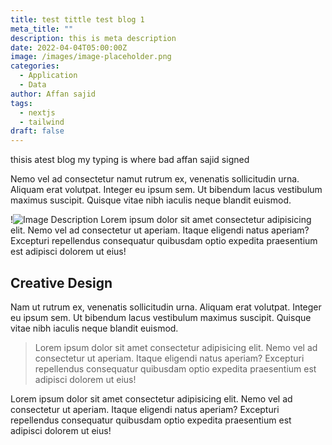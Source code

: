 ```yaml
---
title: test tittle test blog 1
meta_title: ""
description: this is meta description
date: 2022-04-04T05:00:00Z
image: /images/image-placeholder.png
categories:
  - Application
  - Data
author: Affan sajid
tags:
  - nextjs
  - tailwind
draft: false
---
```


  thisis atest blog my typing is where bad
  affan sajid signed

Nemo vel ad consectetur namut rutrum ex, venenatis sollicitudin urna. Aliquam erat volutpat. Integer eu ipsum sem. Ut bibendum lacus vestibulum maximus suscipit. Quisque vitae nibh iaculis neque blandit euismod.

  
!![Image Description](/images/Screenshot%202025-08-26%20at%209.37.49%20PM.png)
Lorem ipsum dolor sit amet consectetur adipisicing elit. Nemo vel ad consectetur ut aperiam. Itaque eligendi natus aperiam? Excepturi repellendus consequatur quibusdam optio expedita praesentium est adipisci dolorem ut eius!

  

## Creative Design

  

Nam ut rutrum ex, venenatis sollicitudin urna. Aliquam erat volutpat. Integer eu ipsum sem. Ut bibendum lacus vestibulum maximus suscipit. Quisque vitae nibh iaculis neque blandit euismod.

  

> Lorem ipsum dolor sit amet consectetur adipisicing elit. Nemo vel ad consectetur ut aperiam. Itaque eligendi natus aperiam? Excepturi repellendus consequatur quibusdam optio expedita praesentium est adipisci dolorem ut eius!

  

Lorem ipsum dolor sit amet consectetur adipisicing elit. Nemo vel ad consectetur ut aperiam. Itaque eligendi natus aperiam? Excepturi repellendus consequatur quibusdam optio expedita praesentium est adipisci dolorem ut eius!




